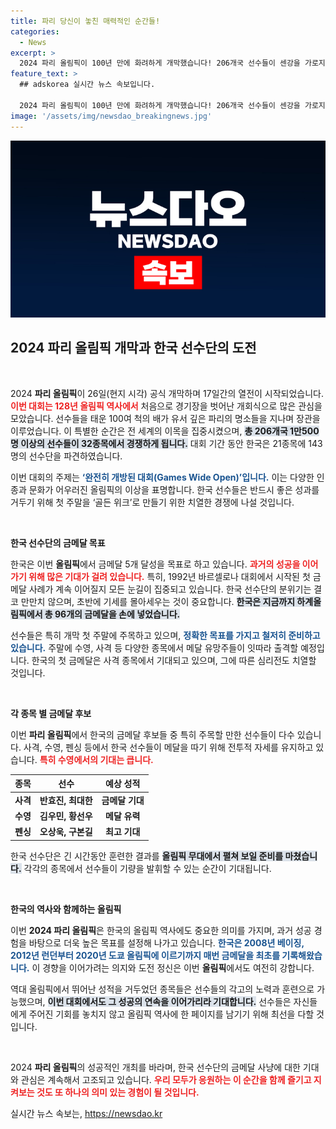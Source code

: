 ```yaml
---
title: 파리 당신이 놓친 매력적인 순간들!
categories:
  - News
excerpt: >
  2024 파리 올림픽이 100년 만에 화려하게 개막했습니다! 206개국 선수들이 센강을 가로지르는 특별한 개회식으로 시작하며, 한국은 금메달 100개를 향한 반란을 꿈꿉니다. 이번 주말, 금빛 노을이 내려질지 주목해보세요!
feature_text: >
  ## adskorea 실시간 뉴스 속보입니다.

  2024 파리 올림픽이 100년 만에 화려하게 개막했습니다! 206개국 선수들이 센강을 가로지르는 특별한 개회식으로 시작하며, 한국은 금메달 100개를 향한 반란을 꿈꿉니다. 이번 주말, 금빛 노을이 내려질지 주목해보세요!
image: '/assets/img/newsdao_breakingnews.jpg'
---
```


<p><img src="/assets/img/newsdao_breakingnews.jpg" alt="adskorea 속보" /></p>

<h2 data-ke-size="size26">2024 파리 올림픽 개막과 한국 선수단의 도전</h2>

<p data-ke-size="size16">&nbsp;</p> 

<p>2024 <b>파리 올림픽</b>이 26일(현지 시각) 공식 개막하며 17일간의 열전이 시작되었습니다. <b><span style="color: #ee2323;">이번 대회는 128년 올림픽 역사에서</span></b> 처음으로 경기장을 벗어난 개회식으로 많은 관심을 모았습니다. 선수들을 태운 100여 척의 배가 유서 깊은 파리의 명소들을 지나며 장관을 이루었습니다. 이 특별한 순간은 전 세계의 이목을 집중시켰으며, <b><span style="background-color: #21538527;">총 206개국 1만500명 이상의 선수들이 32종목에서 경쟁하게 됩니다.</span></b> 대회 기간 동안 한국은 21종목에 143명의 선수단을 파견하였습니다.</p>

<p>이번 대회의 주제는 <b><span style="color: #1a5490;">‘완전히 개방된 대회(Games Wide Open)’입니다.</span></b> 이는 다양한 인종과 문화가 어우러진 올림픽의 이상을 표명합니다. 한국 선수들은 반드시 좋은 성과를 거두기 위해 첫 주말을 ‘골든 위크’로 만들기 위한 치열한 경쟁에 나설 것입니다.</p>

<p data-ke-size="size16">&nbsp;</p>

<p><b>한국 선수단의 금메달 목표</b></p>

<p>한국은 이번 <b>올림픽</b>에서 금메달 5개 달성을 목표로 하고 있습니다. <b><span style="color: #ee2323;">과거의 성공을 이어가기 위해 많은 기대가 걸려 있습니다.</span></b> 특히, 1992년 바르셀로나 대회에서 시작된 첫 금메달 사례가 계속 이어질지 모든 눈길이 집중되고 있습니다. 한국 선수단의 분위기는 결코 만만치 않으며, 초반에 기세를 몰아세우는 것이 중요합니다. <b><span style="background-color: #21538527;">한국은 지금까지 하계올림픽에서 총 96개의 금메달을 손에 넣었습니다.</span></b></p>

<p>선수들은 특히 개막 첫 주말에 주목하고 있으며, <b><span style="color: #1a5490;">정확한 목표를 가지고 철저히 준비하고 있습니다.</span></b> 주말에 수영, 사격 등 다양한 종목에서 메달 유망주들이 잇따라 출격할 예정입니다. 한국의 첫 금메달은 사격 종목에서 기대되고 있으며, 그에 따른 심리전도 치열할 것입니다.</p>

<p data-ke-size="size16">&nbsp;</p>

<p><b>각 종목 별 금메달 후보</b></p>

<p>이번 <b>파리 올림픽</b>에서 한국의 금메달 후보들 중 특히 주목할 만한 선수들이 다수 있습니다. 사격, 수영, 펜싱 등에서 한국 선수들이 메달을 따기 위해 전투적 자세를 유지하고 있습니다. <b><span style="color: #ee2323;">특히 수영에서의 기대는 큽니다.</span></b></p>

<table>
  <thead>
    <tr>
      <th>종목</th>
      <th>선수</th>
      <th>예상 성적</th>
    </tr>
  </thead>
  <tbody>
    <tr>
      <td style="text-align: center; height: 17px;"><b>사격</b></td>
      <td style="text-align: center; height: 17px;"><b>반효진, 최대한</b></td>
      <td style="text-align: center; height: 17px;"><b>금메달 기대</b></td>
    </tr>
    <tr>
      <td style="text-align: center; height: 17px;"><b>수영</b></td>
      <td style="text-align: center; height: 17px;"><b>김우민, 황선우</b></td>
      <td style="text-align: center; height: 17px;"><b>메달 유력</b></td>
    </tr>
    <tr>
      <td style="text-align: center; height: 17px;"><b>펜싱</b></td>
      <td style="text-align: center; height: 17px;"><b>오상욱, 구본길</b></td>
      <td style="text-align: center; height: 17px;"><b>최고 기대</b></td>
    </tr>
  </tbody>
</table>

<p>한국 선수단은 긴 시간동안 훈련한 결과를 <b><span style="background-color: #21538527;">올림픽 무대에서 펼쳐 보일 준비를 마쳤습니다.</span></b> 각각의 종목에서 선수들이 기량을 발휘할 수 있는 순간이 기대됩니다.</p>

<p data-ke-size="size16">&nbsp;</p>

<p><b>한국의 역사와 함께하는 올림픽</b></p>

<p>이번 <b>2024 파리 올림픽</b>은 한국의 올림픽 역사에도 중요한 의미를 가지며, 과거 성공 경험을 바탕으로 더욱 높은 목표를 설정해 나가고 있습니다. <b><span style="color: #1a5490;">한국은 2008년 베이징, 2012년 런던부터 2020년 도쿄 올림픽에 이르기까지 매번 금메달을 최초를 기록해왔습니다.</span></b> 이 경향을 이어가려는 의지와 도전 정신은 이번 <b>올림픽</b>에서도 여전히 강합니다.</p>

<p>역대 올림픽에서 뛰어난 성적을 거두었던 종목들은 선수들의 각고의 노력과 훈련으로 가능했으며, <b><span style="background-color: #21538527;">이번 대회에서도 그 성공의 연속을 이어가리라 기대합니다.</span></b> 선수들은 자신들에게 주어진 기회를 놓치지 않고 올림픽 역사에 한 페이지를 남기기 위해 최선을 다할 것입니다.</p>

<p data-ke-size="size16">&nbsp;</p>

<p>2024 <b>파리 올림픽</b>의 성공적인 개최를 바라며, 한국 선수단의 금메달 사냥에 대한 기대와 관심은 계속해서 고조되고 있습니다. <b><span style="color: #ee2323;">우리 모두가 응원하는 이 순간을 함께 즐기고 지켜보는 것도 또 하나의 의미 있는 경험이 될 것입니다.</span></b></p>
실시간 뉴스 속보는, <a href="https://newsdao.kr" rel="dofollow">https://newsdao.kr</a>



